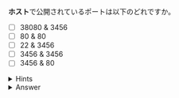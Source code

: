 **ホスト**で公開されているポートは以下のどれですか。

- [ ] 38080 & 3456
- [ ] 80 & 80
- [ ] 22 & 3456
- [ ] 3456 & 3456
- [ ] 3456 & 80

<details>
  <summary>Hints</summary>

`docker container ls` コマンドを実行して PORTS 列を確認します。  
左側 (-> の前) に表示されているのがホストで公開されているポートです。

</details>

<details>
  <summary>Answer</summary>

38080 & 3456

</details>